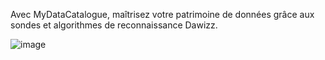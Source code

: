 Avec MyDataCatalogue, maîtrisez votre patrimoine de données grâce aux sondes et algorithmes de reconnaissance Dawizz.

![image](https://user-images.githubusercontent.com/24623168/222486133-741b5ce9-ad24-4bac-bfd5-81461c5b4151.png)
